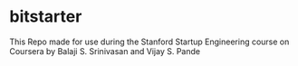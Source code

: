 bitstarter
==========

This Repo made for use during the Stanford Startup Engineering course on Coursera by Balaji S. Srinivasan and Vijay S. Pande

